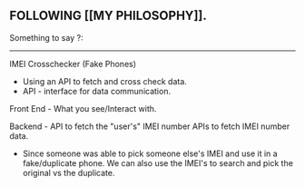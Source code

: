 ## FOLLOWING [[MY PHILOSOPHY]]. 

Something to say ?:

---

IMEI Crosschecker (Fake Phones)

- Using an API to fetch and cross check data. 
- API - interface for data communication. 

Front End - What you see/Interact with.

Backend - 
API to fetch the "user's" IMEI number
APIs to fetch IMEI number data.

- Since someone was able to pick someone else's IMEI and use it in a fake/duplicate phone. We can also use the IMEI's to search and pick the original vs the duplicate. 






 